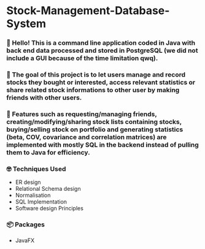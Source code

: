 # Stock-Management-Database-System

### 👋 Hello! This is a command line application coded in Java with back end data processed and stored in PostgreSQL (we did not include a GUI because of the time limitation qwq).

### 🎯 The goal of this project is to let users manage and record stocks they bought or interested, access relevant statistics or share related stock informations to other user by making friends with other users.

### 🧐 Features such as requesting/managing friends, creating/modifying/sharing stock lists containing stocks, buying/selling stock on portfolio and generating statistics (beta, COV, covariance and correlation matrices) are implemented with mostly SQL in the backend instead of pulling them to Java for efficiency.

### 🤓 Techniques Used

* ER design
* Relational Schema design
* Normalisation
* SQL Implementation
* Software design Principles

### 📦 Packages

* JavaFX
